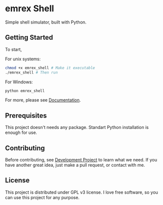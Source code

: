 # emrex Shell

Simple shell simulator, built with Python.

## Getting Started

To start,

For unix systems:

```bash
chmod +x emrex_shell # Make it executable
./emrex_shell # Then run
```

For Windows:

```bash
python emrex_shell
```

For more, please see [Documentation](https://github.com/ramazanemreosmanoglu/emrex-shell/blob/main/DOCUMENTATION.md).

## Prerequisites

This project doesn't needs any package. Standart Python installation is enough for use.

## Contributing

Before contributing, see [Development Project](https://github.com/ramazanemreosmanoglu/emrex-shell/projects/1) to learn what we need. If you have another
great idea, just make a pull request, or contact with me.

## License

This project is distributed under GPL v3 license. I love free software, so you can use this project for any purpose.
